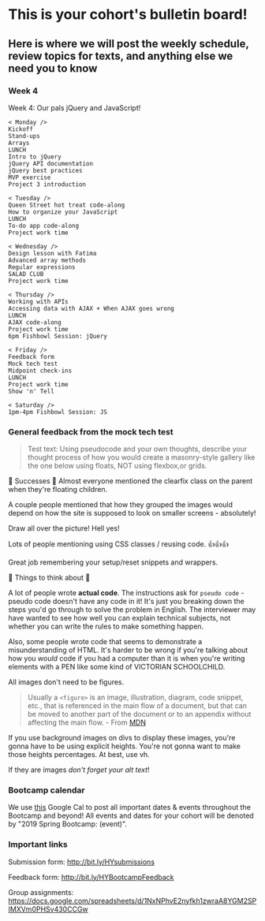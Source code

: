 # This is your cohort's bulletin board! 
## Here is where we will post the weekly schedule, review topics for texts, and anything else we need you to know

<!-- Week number -->
### Week 4

Week 4: Our pals jQuery and JavaScript!

```
< Monday />
Kickoff
Stand-ups
Arrays
LUNCH
Intro to jQuery
jQuery API documentation
jQuery best practices
MVP exercise
Project 3 introduction

< Tuesday /> 
Queen Street hot treat code-along
How to organize your JavaScript
LUNCH
To-do app code-along
Project work time

< Wednesday /> 
Design lesson with Fatima
Advanced array methods
Regular expressions
SALAD CLUB
Project work time

< Thursday /> 
Working with APIs
Accessing data with AJAX + When AJAX goes wrong
LUNCH
AJAX code-along
Project work time
6pm Fishbowl Session: jQuery

< Friday />
Feedback form
Mock tech test
Midpoint check-ins
LUNCH
Project work time
Show 'n' Tell

< Saturday />
1pm-4pm Fishbowl Session: JS
```
<!-- ### Review topics -->
### General feedback from the mock tech test

> Test text:
> Using pseudocode and your own thoughts, describe your thought process of how you would create a masonry-style gallery like the one below using floats, NOT using flexbox,or grids.

🎉 Successes 🎉 
Almost everyone mentioned the clearfix class on the parent when they're floating children.

A couple people mentioned that how they grouped the images would depend on how the site is supposed to look on smaller screens - absolutely!

Draw all over the picture! Hell yes!

Lots of people mentioning using CSS classes / reusing code. 👍👍👍

Great job remembering your setup/reset snippets and wrappers.

🔨 Things to think about 🔨 

A lot of people wrote **actual code**. The instructions ask for `pseudo code` - pseudo code doesn't have any code in it! It's just you breaking down the steps you'd go through to solve the problem in English. The interviewer may have wanted to see how well you can explain technical subjects, not whether you can write the rules to make something happen.

Also, some people wrote code that seems to demonstrate a misunderstanding of HTML. It's harder to be wrong if you're talking about how you _would_ code if you had a computer than it is when you're writing elements with a PEN like some kind of VICTORIAN SCHOOLCHILD.

All images don't need to be figures. 
  > Usually a `<figure>` is an image, illustration, diagram, code snippet, etc., that is referenced in the main flow of a document, but that can be moved to another part of the document or to an appendix without affecting the main flow. -  From [MDN](https://developer.mozilla.org/en-US/docs/Web/HTML/Element/figure)

If you use background images on divs to display these images, you're gonna have to be using explicit heights. You're not gonna want to make those heights percentages. At best, use vh.

If they are images _don't forget your alt text_!

### Bootcamp calendar
We use [this](https://calendar.google.com/calendar/embed?src=hackeryou.com_ckj6930nr6kraakaisos09cccs%40group.calendar.google.com&ctz=America%2FToronto) Google Cal to post all important dates & events throughout the Bootcamp and beyond! All events and dates for your cohort will be denoted by "2019 Spring Bootcamp: (event)".

### Important links
Submission form: http://bit.ly/HYsubmissions

Feedback form: http://bit.ly/HYBootcampFeedback

Group assignments: https://docs.google.com/spreadsheets/d/1NxNPhvE2nyfkh1zwraA8YGM2SPIMXVm0PHSv430CCGw

